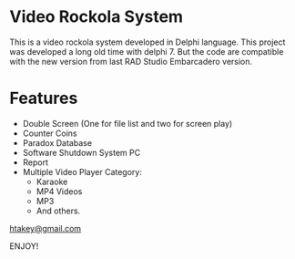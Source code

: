 # Video Rockola System

This is a video rockola system developed in Delphi language.
This project was developed a long old time with delphi 7. But the code are compatible with the new version from last RAD Studio Embarcadero version.

# Features

  - Double Screen (One for file list and two for screen play)
  - Counter Coins
  - Paradox Database
  - Software Shutdown System PC
  - Report
  - Multiple Video Player Category:
    - Karaoke
    - MP4 Videos
    - MP3
    - And others.
    
htakey@gmail.com

ENJOY!